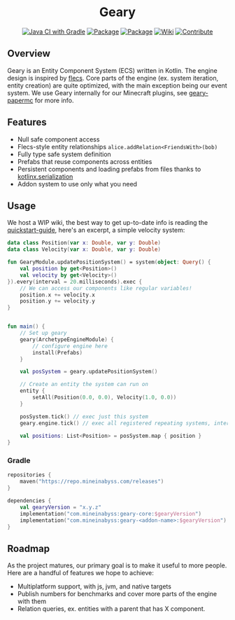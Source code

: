 <div align="center">

# Geary
[![Java CI with Gradle](https://github.com/MineInAbyss/Geary/actions/workflows/gradle-ci.yml/badge.svg)](https://github.com/MineInAbyss/Geary/actions/workflows/gradle-ci.yml)
[![Package](https://img.shields.io/maven-metadata/v?metadataUrl=https://repo.mineinabyss.com/releases/com/mineinabyss/geary-core/maven-metadata.xml&color=light_green)](https://repo.mineinabyss.com/#/releases/com/mineinabyss/geary-core)
[![Package](https://img.shields.io/maven-metadata/v?metadataUrl=https://repo.mineinabyss.com/snapshots/com/mineinabyss/geary-core/maven-metadata.xml&label=prerelease)](https://repo.mineinabyss.com/#/snapshots/com/mineinabyss/geary-core)
[![Wiki](https://img.shields.io/badge/-Project%20Wiki-blueviolet?logo=Wikipedia&labelColor=gray)](https://wiki.mineinabyss.com/geary)
[![Contribute](https://shields.io/badge/Contribute-e57be5?logo=github%20sponsors&style=flat&logoColor=white)](https://wiki.mineinabyss.com/contribute)
</div>

## Overview

Geary is an Entity Component System (ECS) written in Kotlin. The engine design is inspired by [flecs](https://github.com/SanderMertens/flecs). Core parts of the engine (ex. system iteration, entity creation) are quite optimized, with the main exception being our event system. We use Geary internally for our Minecraft plugins, see [geary-papermc](https://github.com/MineInAbyss/geary-papermc) for more info.

## Features
- Null safe component access
- Flecs-style entity relationships `alice.addRelation<FriendsWith>(bob)`
- Fully type safe system definition
- Prefabs that reuse components across entities
- Persistent components and loading prefabs from files thanks to [kotlinx.serialization](https://github.com/Kotlin/kotlinx.serialization/)
- Addon system to use only what you need

## Usage


We host a WIP wiki, the best way to get up-to-date info is reading the [quickstart-guide](https://wiki.mineinabyss.com/geary/guide/quickstart/), here's an excerpt, a simple velocity system:


```kotlin
data class Position(var x: Double, var y: Double)
data class Velocity(var x: Double, var y: Double)

fun GearyModule.updatePositionSystem() = system(object: Query() {
    val position by get<Position>()
    val velocity by get<Velocity>()
}).every(interval = 20.milliseconds).exec {
    // We can access our components like regular variables!
    position.x += velocity.x
    position.y += velocity.y
}


fun main() {
    // Set up geary
    geary(ArchetypeEngineModule) {
        // configure engine here
        install(Prefabs)
    }

    val posSystem = geary.updatePositionSystem()

    // Create an entity the system can run on
    entity {
        setAll(Position(0.0, 0.0), Velocity(1.0, 0.0))
    }

    posSystem.tick() // exec just this system
    geary.engine.tick() // exec all registered repeating systems, interval used to calculate every n ticks to run
    
    val positions: List<Position> = posSystem.map { position }
}

```

### Gradle
```kotlin
repositories {
    maven("https://repo.mineinabyss.com/releases")
}

dependencies {
    val gearyVersion = "x.y.z"
    implementation("com.mineinabyss:geary-core:$gearyVersion")
    implementation("com.mineinabyss:geary-<addon-name>:$gearyVersion")
}
```

## Roadmap

As the project matures, our primary goal is to make it useful to more people. Here are a handful of features we hope to achieve:
- Multiplatform support, with js, jvm, and native targets
- Publish numbers for benchmarks and cover more parts of the engine with them
- Relation queries, ex. entities with a parent that has X component.
